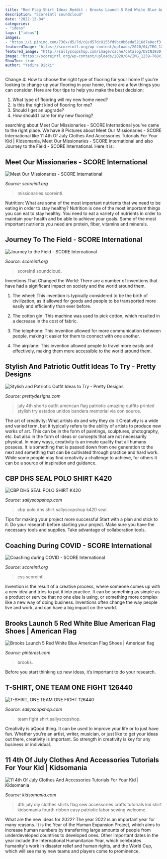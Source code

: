 ```yaml
---
title: "Red Flag Shirt Ideas Reddit : Brooks Launch 5 Red White Blue American Flag Shoes"
description: "Scoreintl soundcloud"
date: "2022-12-04"
categories:
- "ideas"
tags: ["ideas"]
images:
- "https://i.pinimg.com/736x/d5/7d/c8/d57dc8155fd9bc0b6eda5216d7e0ecf3.jpg"
featuredImage: "https://scoreintl.org/wp-content/uploads/2020/04/IMG_1259-768x1024.jpg"
featured_image: "http://sallyscopshop.com/image/cache/catalog/DSCN1930-746x1000.jpg"
image: "https://scoreintl.org/wp-content/uploads/2020/04/IMG_1259-768x1024.jpg"
ShowToc: true
author: "Yadira Dicki"
---
```



Change 4: How to choose the right type of flooring for your home
If you're looking to change up your flooring in your home, there are a few things you can consider. Here are four tips to help you make the best decision: 
1. What type of flooring will my new home need?
2. Is this the right kind of flooring for me?
3. Should I get an upgrade?
4. How should I care for my new flooring?

	

		
searching about Meet Our Missionaries - SCORE International you've came to the right place. We have 8 Pictures about Meet Our Missionaries - SCORE International like 11 4th Of July Clothes And Accessories Tutorials For Your Kid | Kidsomania, Meet Our Missionaries - SCORE International and also Journey to the Field - SCORE International. Here it is:
		
    
## Meet Our Missionaries - SCORE International

<img loading=lazy src="https://scoreintl.org/wp-content/uploads/2020/05/IMG_4547-1800x1350.jpg" onerror="this.onerror=null;this.src='https://tse4.mm.bing.net/th?id=OIP.XmbAeMNFJnvtRfa-ooOk2gHaFj&amp;pid=15.1';" alt="Meet Our Missionaries - SCORE International">

_Source: scoreintl.org_

>missionaries scoreintl. 

	

Nutrition: What are some of the most important nutrients that we need to be eating in order to stay healthy?
Nutrition is one of the most important things you can eat to stay healthy. You need to eat a variety of nutrients in order to maintain your health and be able to achieve your goals. Some of the most important nutrients you need are protein, fiber, vitamins and minerals.

    
## Journey To The Field - SCORE International

<img loading=lazy src="https://scoreintl.org/wp-content/uploads/2020/05/haleBanner-768x462.jpg" onerror="this.onerror=null;this.src='https://tse1.mm.bing.net/th?id=OIP.yw_UV_nTy1UYQ-WtWxpCpgHaEd&amp;pid=15.1';" alt="Journey to the Field - SCORE International">

_Source: scoreintl.org_

>scoreintl soundcloud. 

	

Inventions That Changed the World: There are a number of inventions that have had a significant impact on society and the world around them.
1. The wheel: This invention is typically considered to be the birth of civilization, as it allowed for goods and people to be transported more easily and efficiently than ever before.
2. The cotton gin: This machine was used to pick cotton, which resulted in a decrease in the cost of fabric.

3. The telephone: This invention allowed for more communication between people, making it easier for them to connect with one another.

4. The airplane: This invention allowed people to travel more easily and effectively, making them more accessible to the world around them.

    
## Stylish And Patriotic Outfit Ideas To Try - Pretty Designs

<img loading=lazy src="http://www.prettydesigns.com/wp-content/uploads/2014/07/American-Flag-Printed-Shorts.jpg" onerror="this.onerror=null;this.src='https://tse3.mm.bing.net/th?id=OIP.9oTQBzM1XjkzxHYW03AjHAHaLG&amp;pid=15.1';" alt="Stylish and Patriotic Outfit Ideas to Try - Pretty Designs">

_Source: prettydesigns.com_

>july 4th shorts outfit american flag patriotic amazing outfits printed stylish try estados unidos bandera memorial via con source. 

	

The art of creativity: What artists do and why they do it
Creativity is a wide and varied term, but it typically refers to the ability of artists to produce new works of art. This can be in the form of paintings, sculptures, photography, etc. but also in the form of ideas or concepts that are not necessarily physical. In many ways, creativity is an innate quality that all humans possess. It is something that is passed down from one generation to the next and something that can be cultivated through practice and hard work. While some people may find creativity a challenge to achieve, for others it can be a source of inspiration and guidance.

    
## CBP DHS SEAL POLO SHIRT K420

<img loading=lazy src="http://sallyscopshop.com/image/cache/catalog/CBP/CBPSEALPOLO-746x1000.jpg" onerror="this.onerror=null;this.src='https://tse1.mm.bing.net/th?id=OIP.GhBUJfqMM5zLR5CiZtKy5wHaJ7&amp;pid=15.1';" alt="CBP DHS SEAL POLO SHIRT K420">

_Source: sallyscopshop.com_

>cbp polo dhs shirt sallyscopshop k420 seal. 

	

Tips for making your project more successful
Start with a plan and stick to it.
Do your research before starting your project.
Make sure you have the necessary tools and supplies.
Take advantage of collaboration tools.

    
## Coaching During COVID - SCORE International

<img loading=lazy src="https://scoreintl.org/wp-content/uploads/2020/04/IMG_1259-768x1024.jpg" onerror="this.onerror=null;this.src='https://tse3.mm.bing.net/th?id=OIP.AuzSnBE-RlNhM10ccEO82wHaJ4&amp;pid=15.1';" alt="Coaching during COVID - SCORE International">

_Source: scoreintl.org_

>css scoreintl. 

	

Invention is the result of a creative process, where someone comes up with a new idea and tries to put it into practice. It can be something as simple as a product or service that no one else is using, or something more complex like a new way of doing business. Inventions often change the way people live and work, and can have a big impact on the world.

    
## Brooks Launch 5 Red White Blue American Flag Shoes | American Flag

<img loading=lazy src="https://i.pinimg.com/736x/d5/7d/c8/d57dc8155fd9bc0b6eda5216d7e0ecf3.jpg" onerror="this.onerror=null;this.src='https://tse4.mm.bing.net/th?id=OIP.yPppVhbJLMFVMdzTeZvteQHaWO&amp;pid=15.1';" alt="Brooks Launch 5 Red White Blue American Flag Shoes | American flag">

_Source: pinterest.com_

>brooks. 

	

Before you start thinking up new ideas, it’s important to do your research.

    
## T-SHIRT, ONE TEAM ONE FIGHT 126440

<img loading=lazy src="http://sallyscopshop.com/image/cache/catalog/DSCN1930-746x1000.jpg" onerror="this.onerror=null;this.src='https://tse2.mm.bing.net/th?id=OIP.33yiUmo4V9moQjy9ZyacyAHaJ7&amp;pid=15.1';" alt="T-SHIRT, ONE TEAM ONE FIGHT 126440">

_Source: sallyscopshop.com_

>team fight shirt sallyscopshop. 

	

Creativity is aQood thing. It can be used to improve your life or to just have fun. Whether you're an artist, writer, musician, or just like to get your ideas out there, creativity is important. So strength in creativity is key for any business or individual.

    
## 11 4th Of July Clothes And Accessories Tutorials For Your Kid | Kidsomania

<img loading=lazy src="http://www.kidsomania.com/photos/diy-4th-of-july-clothes-and-accessories-for-your-kid7.jpg" onerror="this.onerror=null;this.src='https://tse2.mm.bing.net/th?id=OIP.XhEz1FM5Ate8GP5ASoM7FgHaLG&amp;pid=15.1';" alt="11 4th Of July Clothes And Accessories Tutorials For Your Kid | Kidsomania">

_Source: kidsomania.com_

>4th july diy clothes shirts flag sew accessories crafts tutorials kid shirt kidsomania fourth ribbon easy patriotic labor sewing welcome. 

	

What are the new ideas for 2022?
The year 2022 is an important year for many reasons. It is the Year of the Human Expansion Project, which aims to increase human numbers by transferring large amounts of people from underdeveloped countries to developed ones. Other important dates in the year include the International Humanitarian Year, which celebrates humanity's work in disaster relief and human rights, and the World Cup, which will see many new teams and players come to prominence.

